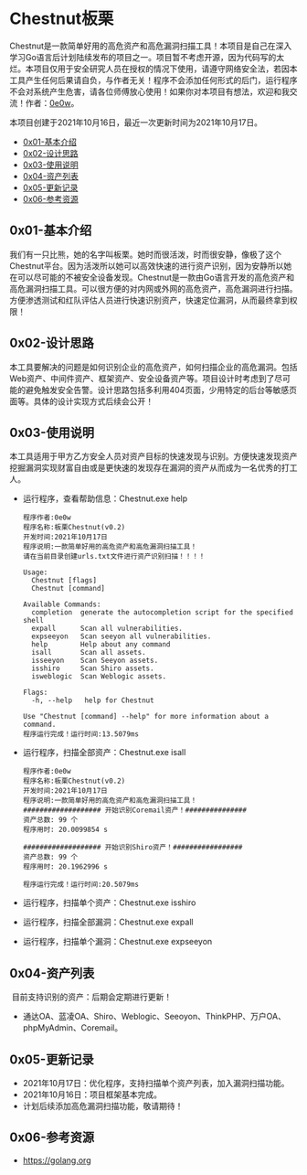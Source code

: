 # Chestnut板栗

Chestnut是一款简单好用的高危资产和高危漏洞扫描工具！本项目是自己在深入学习Go语言后计划陆续发布的项目之一。项目暂不考虑开源，因为代码写的太烂。本项目仅用于安全研究人员在授权的情况下使用，请遵守网络安全法，若因本工具产生任何后果请自负，与作者无关！程序不会添加任何形式的后门，运行程序不会对系统产生危害，请各位师傅放心使用！如果你对本项目有想法，欢迎和我交流！作者：[0e0w](https://github.com/0e0w/Chestnut)。

本项目创建于2021年10月16日，最近一次更新时间为2021年10月17日。

- [0x01-基本介绍](https://github.com/0e0w/Chestnut#0x01-%E5%9F%BA%E6%9C%AC%E4%BB%8B%E7%BB%8D)
- [0x02-设计思路](https://github.com/0e0w/Chestnut#0x02-%E8%AE%BE%E8%AE%A1%E6%80%9D%E8%B7%AF)
- [0x03-使用说明](https://github.com/0e0w/Chestnut#0x03-%E4%BD%BF%E7%94%A8%E8%AF%B4%E6%98%8E)
- [0x04-资产列表](https://github.com/0e0w/Chestnut#0x04-%E8%B5%84%E4%BA%A7%E5%88%97%E8%A1%A8)
- [0x05-更新记录](https://github.com/0e0w/Chestnut#0x05-%E6%9B%B4%E6%96%B0%E8%AE%B0%E5%BD%95)
- [0x06-参考资源](https://github.com/0e0w/Chestnut#0x06-%E5%8F%82%E8%80%83%E8%B5%84%E6%BA%90)

## 0x01-基本介绍

​	我们有一只比熊，她的名字叫板栗。她时而很活泼，时而很安静，像极了这个Chestnut平台。因为活泼所以她可以高效快速的进行资产识别，因为安静所以她在可以尽可能的不被安全设备发现。Chestnut是一款由Go语言开发的高危资产和高危漏洞扫描工具。可以很方便的对内网或外网的高危资产，高危漏洞进行扫描。方便渗透测试和红队评估人员进行快速识别资产，快速定位漏洞，从而最终拿到权限！

## 0x02-设计思路

​	本工具要解决的问题是如何识别企业的高危资产，如何扫描企业的高危漏洞。包括Web资产、中间件资产、框架资产、安全设备资产等。项目设计时考虑到了尽可能的避免触发安全告警。设计思路包括多利用404页面，少用特定的后台等敏感页面等。具体的设计实现方式后续会公开！

## 0x03-使用说明

​	本工具适用于甲方乙方安全人员对资产目标的快速发现与识别。方便快速发现资产挖掘漏洞实现财富自由或是更快速的发现存在漏洞的资产从而成为一名优秀的打工人。

- 运行程序，查看帮助信息：Chestnut.exe help

  ```
  程序作者:0e0w 
  程序名称:板栗Chestnut(v0.2) 
  开发时间:2021年10月17日 
  程序说明:一款简单好用的高危资产和高危漏洞扫描工具！ 
  请在当前目录创建urls.txt文件进行资产识别扫描！！！！
  
  Usage:
    Chestnut [flags]
    Chestnut [command]
  
  Available Commands:
    completion  generate the autocompletion script for the specified shell
    expall      Scan all vulnerabilities.
    expseeyon   Scan seeyon all vulnerabilities.
    help        Help about any command
    isall       Scan all assets.
    isseeyon    Scan Seeyon assets.
    isshiro     Scan Shiro assets.
    isweblogic  Scan Weblogic assets.
  
  Flags:
    -h, --help   help for Chestnut
  
  Use "Chestnut [command] --help" for more information about a command.
  程序运行完成！运行时间:13.5079ms
  ```

- 运行程序，扫描全部资产：Chestnut.exe isall

  ```
  程序作者:0e0w 
  程序名称:板栗Chestnut(v0.2) 
  开发时间:2021年10月17日 
  程序说明:一款简单好用的高危资产和高危漏洞扫描工具！ 
  ################### 开始识别Coremail资产！###############
  资产总数: 99 个
  程序用时: 20.0099854 s
  
  ################### 开始识别Shiro资产！#################
  资产总数: 99 个
  程序用时: 20.1962996 s
  
  程序运行完成！运行时间:20.5079ms
  ```

- 运行程序，扫描单个资产：Chestnut.exe isshiro
- 运行程序，扫描全部漏洞：Chestnut.exe expall
- 运行程序，扫描单个漏洞：Chestnut.exe expseeyon

## 0x04-资产列表

​	目前支持识别的资产：后期会定期进行更新！

- 通达OA、蓝凌OA、Shiro、Weblogic、Seeoyon、ThinkPHP、万户OA、phpMyAdmin、Coremail。

## 0x05-更新记录

- 2021年10月17日：优化程序，支持扫描单个资产列表，加入漏洞扫描功能。
- 2021年10月16日：项目框架基本完成。
- 计划后续添加高危漏洞扫描功能，敬请期待！

## 0x06-参考资源

- https://golang.org